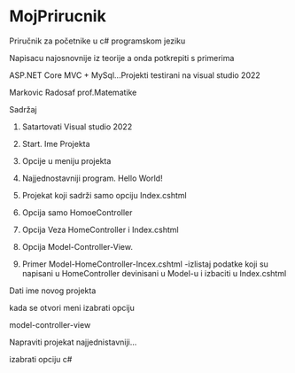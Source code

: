 # MojPrirucnik
Priručnik za početnike u c# programskom jeziku

Napisacu najosnovnije iz teorije a onda potkrepiti s primerima

ASP.NET Core MVC + MySql...Projekti testirani na visual studio 2022

Markovic Radosaf prof.Matematike

Sadržaj

1. Satartovati Visual studio 2022

1. Start. Ime Projekta
2. Opcije u meniju projekta
3. Najjednostavniji program. Hello World!
4. Projekat koji sadrži samo opciju Index.cshtml
5. Opcija samo HomoeController
6. Opcija Veza HomeController i Index.cshtml
7. Opcija Model-Controller-View.
8. Primer Model-HomeController-Incex.cshtml -izlistaj podatke koji su napisani u HomeController devinisani u Model-u i izbaciti u Index.cshtml

Dati ime novog projekta

kada se otvori meni izabrati opciju 

model-controller-view

Napraviti projekat najjednistavniji...



izabrati opciju c#
